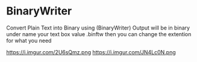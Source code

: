 # BinaryWriter
Convert Plain Text into Binary
using (BinaryWriter)
Output will be in binary under name your text box value .binftw then you can change the extention for what you need

https://i.imgur.com/2U6sQmz.png
https://i.imgur.com/JN4Lc0N.png
